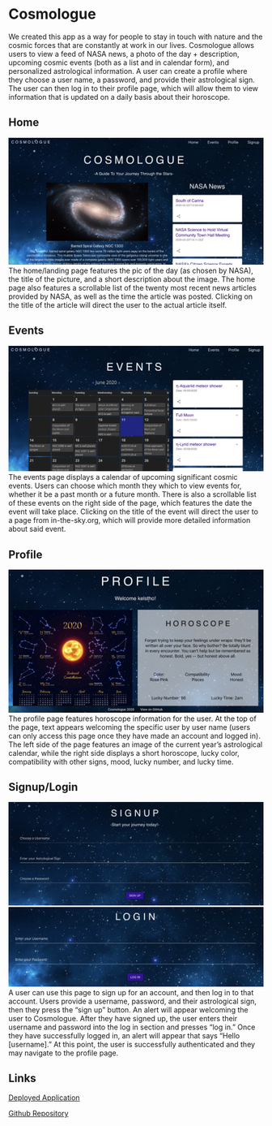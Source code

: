 # Cosmologue
We created this app as a way for people to stay in touch with nature and the cosmic forces that are constantly at work in our lives. Cosmologue allows users to view a feed of NASA news, a photo of the day + description, upcoming cosmic events (both as a list and in calendar form), and personalized astrological information. A user can create a profile where they choose a user name, a password, and provide their astrological sign. The user can then log in to their profile page, which will allow them to view information that is updated on a daily basis about their horoscope.

## Home
![Home Page](/client/src/assets/images/home.png?raw=true)
The home/landing page features the pic of the day (as chosen by NASA), the title of the picture, and a short description about the image. The home page also features a scrollable list of the twenty most recent news articles provided by NASA, as well as the time the article was posted. Clicking on the title of the article will direct the user to the actual article itself.

## Events
![Events Page](/client/src/assets/images/events.png?raw=true)
The events page displays a calendar of upcoming significant cosmic events. Users can choose which month they which to view events for, whether it be a past month or a future month. There is also a scrollable list of these events on the right side of the page, which features the date the event will take place. Clicking on the title of the event will direct the user to a page from in-the-sky.org, which will provide more detailed information about said event.

## Profile
![Profile Page](/client/src/assets/images/profile.png?raw=true)
The profile page features horoscope information for the user. At the top of the page, text appears welcoming the specific user by user name (users can only access this page once they have made an account and logged in). The left side of the page features an image of the current year’s astrological calendar, while the right side displays a short horoscope, lucky color, compatibility with other signs, mood, lucky number, and lucky time.

## Signup/Login
![Signup Page](/client/src/assets/images/signup.png?raw=true)
![Login Page](/client/src/assets/images/login.png?raw=true)
A user can use this page to sign up for an account, and then log in to that account. Users provide a username, password, and their astrological sign, then they press the “sign up” button. An alert will appear welcoming the user to Cosmologue. After they have signed up, the user enters their username and password into the log in section and presses “log in.” Once they have successfully logged in, an alert will appear that says “Hello [username].” At this point, the user is successfully authenticated and they may navigate to the profile page.

## Links
[Deployed Application](https://cosmologue.herokuapp.com)

[Github Repository](https://github.com/kelstho/cosmologue)